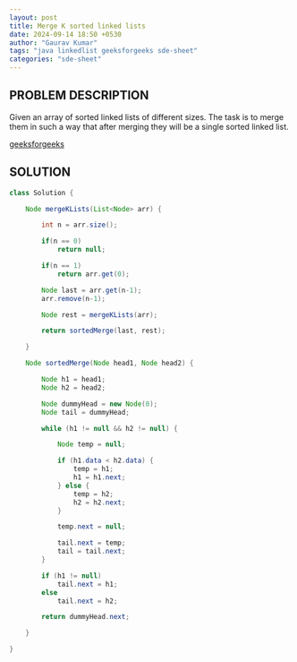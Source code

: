 ```yaml
---
layout: post
title: Merge K sorted linked lists
date: 2024-09-14 18:50 +0530
author: "Gaurav Kumar"
tags: "java linkedlist geeksforgeeks sde-sheet"
categories: "sde-sheet"
---
```


## PROBLEM DESCRIPTION

Given an array of sorted linked lists of different sizes. The task is to merge them in such a way that after merging they will be a single sorted linked list.

[geeksforgeeks](https://www.geeksforgeeks.org/problems/merge-k-sorted-linked-lists/1?page=7)

## SOLUTION

```java
class Solution {

    Node mergeKLists(List<Node> arr) {

        int n = arr.size();

        if(n == 0)
            return null;

        if(n == 1)
            return arr.get(0);

        Node last = arr.get(n-1);
        arr.remove(n-1);

        Node rest = mergeKLists(arr);

        return sortedMerge(last, rest);

    }

    Node sortedMerge(Node head1, Node head2) {

        Node h1 = head1;
        Node h2 = head2;

        Node dummyHead = new Node(0);
        Node tail = dummyHead;

        while (h1 != null && h2 != null) {

            Node temp = null;

            if (h1.data < h2.data) {
                temp = h1;
                h1 = h1.next;
            } else {
                temp = h2;
                h2 = h2.next;
            }

            temp.next = null;

            tail.next = temp;
            tail = tail.next;
        }

        if (h1 != null)
            tail.next = h1;
        else
            tail.next = h2;

        return dummyHead.next;

    }

}
```
